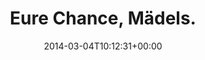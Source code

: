 ---
retweeted: false
source: <a href="http://www.myplume.com/" rel="nofollow">Plume for Android</a>
entities:
  user_mentions: []
  urls: []
  symbols: []
  media:
  - expanded_url: https://twitter.com/bascht/status/440791894512394240/photo/1
    indices:
    - '21'
    - '43'
    url: http://t.co/wraUY0UQoG
    media_url: http://pbs.twimg.com/media/Bh4B5HpIEAAwAja.jpg
    id_str: '440791894344601600'
    id: '440791894344601600'
    media_url_https: https://pbs.twimg.com/media/Bh4B5HpIEAAwAja.jpg
    sizes:
      small:
        w: '680'
        h: '510'
        resize: fit
      medium:
        w: '1032'
        h: '774'
        resize: fit
      thumb:
        w: '150'
        h: '150'
        resize: crop
      large:
        w: '1032'
        h: '774'
        resize: fit
    type: photo
    display_url: pic.twitter.com/wraUY0UQoG
  hashtags: []
display_text_range:
- '0'
- '43'
favorite_count: '2'
id_str: '440791894512394240'
truncated: false
retweet_count: '1'
id: '440791894512394240'
possibly_sensitive: false
created_at: Tue Mar 04 10:12:31 +0000 2014
favorited: false
full_text: Eure Chance, Mädels.
lang: de
extended_entities:
  media:
  - expanded_url: https://twitter.com/bascht/status/440791894512394240/photo/1
    indices:
    - '21'
    - '43'
    url: http://t.co/wraUY0UQoG
    media_url: http://pbs.twimg.com/media/Bh4B5HpIEAAwAja.jpg
    id_str: '440791894344601600'
    id: '440791894344601600'
    media_url_https: https://pbs.twimg.com/media/Bh4B5HpIEAAwAja.jpg
    sizes:
      small:
        w: '680'
        h: '510'
        resize: fit
      medium:
        w: '1032'
        h: '774'
        resize: fit
      thumb:
        w: '150'
        h: '150'
        resize: crop
      large:
        w: '1032'
        h: '774'
        resize: fit
    type: photo
    display_url: pic.twitter.com/wraUY0UQoG
tags:
- pesos:twitter
date: '2014-03-04T10:12:31+00:00'
src: https://twitter.com/bascht/status/440791894512394240
original_url: https://twitter.com/bascht/status/440791894512394240
type: twitter_tweet
media_url: https://img.bascht.com/twitter/pbs.twimg.com/media/Bh4B5HpIEAAwAja.jpg
text: Eure Chance, Mädels.
title: Eure Chance, Mädels.

---